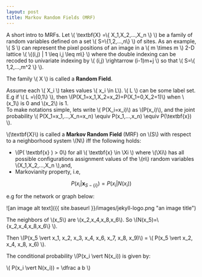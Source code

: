 ```yaml
---
layout: post
title: Markov Random Fields (MRF)
---
```


A short intro to MRFs. Let \\( \textbf{X} =\\{ X_1,X_2,...,X_n \\} \\) be a family of random variables defined on a set \\( S=\\{1,2,...,n\\} \\) of sites. 
As an example, \\( S \\) can represent the pixel positions of an image in a \\( m \times m \\) 2-D lattice \\( \\{(i,j) | 1 \leq i,j \leq m\\} \\) where the double indexing can be recoded to univariate indexing by \\( (i,j) \rightarrow (i-1)m+j \\) so that \\( S=\\{ 1,2,...,m^2 \\} \\). 

The family \\( X \\) is called a **Random Field**. 

Assume each \\( X_i \\) takes values \\( x_i \in L\\). \\( L \\) can be some label set. 
E.g if \\( L =\\{0,1\\} \\), then \\(P(X_1=x_1,X_2=x_2)=P(X_1=0,X_2=1)\\) when \\(x_1\\) is 0 and \\(x_2\\) is 1.  
To make notations simple, lets write \\( P(X_i=x_i)\\) as \\(P(x_i)\\), and the joint probability \\( P(X_1=x_1,...,X_n=x_n) \\equiv P(x_1,...,x_n) \\equiv  P(\textbf{x}) \\).

\\(\textbf{X}\\) is called a **Markov Random Field** (MRF) on \\(S\\) with respect to a neighborhood system \\(N\\) iff the following holds:
 
 - \\(P( \textbf{x} ) > 0\\) for all \\( \textbf{x} \in \Xi \\) where \\(\Xi\\) has all possible configurations assignment values of the \\(n\\) random variables \\(X_1,X_2,...,X_n \\),and, 
 - Markovianity property, i.e, 

$$P(x_i|\textbf{x}_{S-\{i\}}) = P(x_i|N(x_i))$$

e.g for the network or graph below:

![an image alt text]({{ site.baseurl }}/images/jekyll-logo.png "an image title")

The neighbors of \\(x_5\\) are \\(x_2,x_4,x_8,x_6\\). So \\(N(x_5)=\\{x_2,x_4,x_8,x_6\\} \\). 

Then \\(P(x_5 \vert x_1, x_2, x_3, x_4, x_6, x_7, x_8, x_9)\\) = \\( P(x_5 \vert x_2, x_4, x_8, x_6) \\).

The conditional probability \\(P(x_i \vert N(x_i)) is given by:
 
\\( P(x_i \vert N(x_i)) = \dfrac a b \\)
